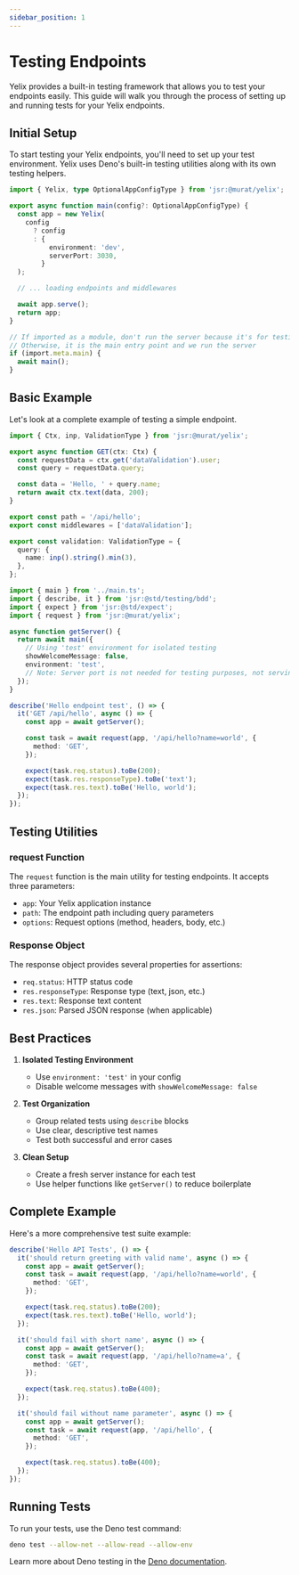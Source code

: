 ```yaml
---
sidebar_position: 1
---
```


# Testing Endpoints

Yelix provides a built-in testing framework that allows you to test your endpoints easily. This guide will walk you through the process of setting up and running tests for your Yelix endpoints.

## Initial Setup

To start testing your Yelix endpoints, you'll need to set up your test environment. Yelix uses Deno's built-in testing utilities along with its own testing helpers.

```ts title="main.ts"
import { Yelix, type OptionalAppConfigType } from 'jsr:@murat/yelix';

export async function main(config?: OptionalAppConfigType) {
  const app = new Yelix(
    config
      ? config
      : {
          environment: 'dev',
          serverPort: 3030,
        }
  );

  // ... loading endpoints and middlewares

  await app.serve();
  return app;
}

// If imported as a module, don't run the server because it's for testing
// Otherwise, it is the main entry point and we run the server
if (import.meta.main) {
  await main();
}
```

## Basic Example

Let's look at a complete example of testing a simple endpoint.

```ts title="endpoints/hello.ts"
import { Ctx, inp, ValidationType } from 'jsr:@murat/yelix';

export async function GET(ctx: Ctx) {
  const requestData = ctx.get('dataValidation').user;
  const query = requestData.query;

  const data = 'Hello, ' + query.name;
  return await ctx.text(data, 200);
}

export const path = '/api/hello';
export const middlewares = ['dataValidation'];

export const validation: ValidationType = {
  query: {
    name: inp().string().min(3),
  },
};
```

```ts title="test/hello_test.ts"
import { main } from '../main.ts';
import { describe, it } from 'jsr:@std/testing/bdd';
import { expect } from 'jsr:@std/expect';
import { request } from 'jsr:@murat/yelix';

async function getServer() {
  return await main({
    // Using 'test' environment for isolated testing
    showWelcomeMessage: false,
    environment: 'test',
    // Note: Server port is not needed for testing purposes, not serving to localhost or any port.
  });
}

describe('Hello endpoint test', () => {
  it('GET /api/hello', async () => {
    const app = await getServer();

    const task = await request(app, '/api/hello?name=world', {
      method: 'GET',
    });

    expect(task.req.status).toBe(200);
    expect(task.res.responseType).toBe('text');
    expect(task.res.text).toBe('Hello, world');
  });
});
```

## Testing Utilities

### request Function

The `request` function is the main utility for testing endpoints. It accepts three parameters:

- `app`: Your Yelix application instance
- `path`: The endpoint path including query parameters
- `options`: Request options (method, headers, body, etc.)

### Response Object

The response object provides several properties for assertions:

- `req.status`: HTTP status code
- `res.responseType`: Response type (text, json, etc.)
- `res.text`: Response text content
- `res.json`: Parsed JSON response (when applicable)

## Best Practices

1. **Isolated Testing Environment**

   - Use `environment: 'test'` in your config
   - Disable welcome messages with `showWelcomeMessage: false`

2. **Test Organization**

   - Group related tests using `describe` blocks
   - Use clear, descriptive test names
   - Test both successful and error cases

3. **Clean Setup**
   - Create a fresh server instance for each test
   - Use helper functions like `getServer()` to reduce boilerplate

## Complete Example

Here's a more comprehensive test suite example:

```ts
describe('Hello API Tests', () => {
  it('should return greeting with valid name', async () => {
    const app = await getServer();
    const task = await request(app, '/api/hello?name=world', {
      method: 'GET',
    });

    expect(task.req.status).toBe(200);
    expect(task.res.text).toBe('Hello, world');
  });

  it('should fail with short name', async () => {
    const app = await getServer();
    const task = await request(app, '/api/hello?name=a', {
      method: 'GET',
    });

    expect(task.req.status).toBe(400);
  });

  it('should fail without name parameter', async () => {
    const app = await getServer();
    const task = await request(app, '/api/hello', {
      method: 'GET',
    });

    expect(task.req.status).toBe(400);
  });
});
```

## Running Tests

To run your tests, use the Deno test command:

```bash
deno test --allow-net --allow-read --allow-env
```

Learn more about Deno testing in the [Deno documentation](https://docs.deno.com/runtime/fundamentals/testing/).
